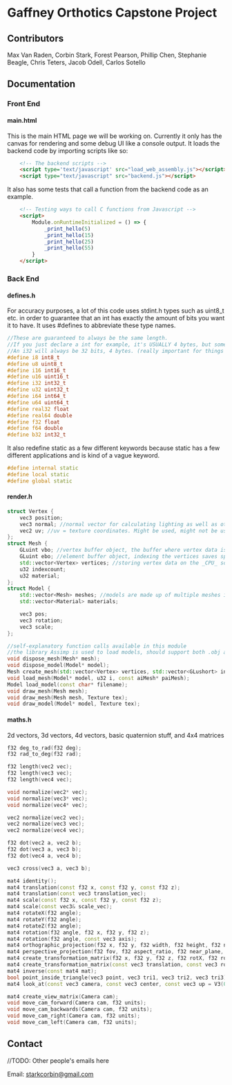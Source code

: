 # Gaffney Orthotics Capstone Project

## Contributors

Max Van Raden,
Corbin Stark,
Forest Pearson,
Phillip Chen,
Stephanie Beagle,
Chris Teters,
Jacob Odell,
Carlos Sotello

## Documentation

### Front End

#### main.html

This is the main HTML page we will be working on. Currently it only has the canvas for rendering and some debug UI like a console output.
It loads the backend code by importing scripts like so:

```html
	<!-- The backend scripts -->
    <script type='text/javascript' src="load_web_assembly.js"></script>
    <script type="text/javascript" src="backend.js"></script>
```

It also has some tests that call a function from the backend code as an example.

```html
	<!-- Testing ways to call C functions from Javascript -->
	<script>
		Module.onRuntimeInitialized = () => {
			_print_hello(5)
			_print_hello(15)
			_print_hello(25)
			_print_hello(55)
		}
	</script>
```

### Back End

#### defines.h

For accuracy purposes, a lot of this code uses stdint.h types such as uint8_t etc. in order to guarantee that an int has exactly the amount of bits you want it to have.
It uses #defines to abbreviate these type names.

```cpp
//These are guaranteed to always be the same length.
//If you just declare a int for example, it's USUALLY 4 bytes, but sometimes with different systems it could be 8 by default.
//An i32 will always be 32 bits, 4 bytes. (really important for things like unions, bitwise operations, etc.)
#define i8 int8_t
#define u8 uint8_t
#define i16 int16_t
#define u16 uint16_t
#define i32 int32_t
#define u32 uint32_t
#define i64 int64_t
#define u64 uint64_t
#define real32 float
#define real64 double
#define f32 float
#define f64 double
#define b32 int32_t
```

It also redefine static as a few different keywords because static has a few different applications and is kind of a vague keyword.

```cpp
#define internal static
#define local static
#define global static
```

#### render.h

```cpp
struct Vertex {
    vec3 position;
    vec3 normal; //normal vector for calculating lighting as well as other mathematical operations down the line most likely.
    vec2 uv; //uv = texture coordinates. Might be used, might not be used.
};
struct Mesh {
    GLuint vbo; //vertex buffer object, the buffer where vertex data is stored _on the GPU_
    GLuint ebo; //element buffer object, indexing the vertices saves space
    std::vector<Vertex> vertices; //storing vertex data on the _CPU_ so that it can be manipulated. Have to upload this data to the GPU again for changes to actually be rendered though.
    u32 indexcount;
    u32 material;
};
struct Model {
    std::vector<Mesh> meshes; //models are made up of multiple meshes in plenty of cases, where each one has a different material
    std::vector<Material> materials;

    vec3 pos;
    vec3 rotation;
    vec3 scale;
};

//self-explanatory function calls available in this module
//the library Assimp is used to load models, should support both .obj and .stl but I have to get it working first to test
void dispose_mesh(Mesh* mesh);
void dispose_model(Model* model);
Mesh create_mesh(std::vector<Vertex> vertices, std::vector<GLushort> indices);
void load_mesh(Model* model, u32 i, const aiMesh* paiMesh);
Model load_model(const char* filename);
void draw_mesh(Mesh mesh);
void draw_mesh(Mesh mesh, Texture tex);
void draw_model(Model* model, Texture tex);
```
#### maths.h

2d vectors, 3d vectors, 4d vectors, basic quaternion stuff, and 4x4 matrices

```cpp
f32 deg_to_rad(f32 deg);
f32 rad_to_deg(f32 rad);

f32 length(vec2 vec);
f32 length(vec3 vec);
f32 length(vec4 vec);

void normalize(vec2* vec);
void normalize(vec3* vec);
void normalize(vec4* vec);

vec2 normalize(vec2 vec);
vec2 normalize(vec3 vec);
vec2 normalize(vec4 vec);

f32 dot(vec2 a, vec2 b);
f32 dot(vec3 a, vec3 b);
f32 dot(vec4 a, vec4 b);

vec3 cross(vec3 a, vec3 b);

mat4 identity();
mat4 translation(const f32 x, const f32 y, const f32 z);
mat4 translation(const vec3 translation_vec);
mat4 scale(const f32 x, const f32 y, const f32 z);
mat4 scale(const vec3& scale_vec);
mat4 rotateX(f32 angle);
mat4 rotateY(f32 angle);
mat4 rotateZ(f32 angle);
mat4 rotation(f32 angle, f32 x, f32 y, f32 z);
mat4 rotation(f32 angle, const vec3 axis);
mat4 orthographic_projection(f32 x, f32 y, f32 width, f32 height, f32 near_plane, f32 far_plane);
mat4 perspective_projection(f32 fov, f32 aspect_ratio, f32 near_plane, f32 far_plane);
mat4 create_transformation_matrix(f32 x, f32 y, f32 z, f32 rotX, f32 rotY, f32 rotZ, f32 scaleX, f32 scaleY, f32 scaleZ);
mat4 create_transformation_matrix(const vec3 translation, const vec3 rotation, const vec3 scale_vec);
mat4 inverse(const mat4 mat);
bool point_inside_triangle(vec3 point, vec3 tri1, vec3 tri2, vec3 tri3);
mat4 look_at(const vec3 camera, const vec3 center, const vec3 up = V3(0, 1, 0));

mat4 create_view_matrix(Camera cam);
void move_cam_forward(Camera cam, f32 units);
void move_cam_backwards(Camera cam, f32 units);
void move_cam_right(Camera cam, f32 units);
void move_cam_left(Camera cam, f32 units);
```

## Contact

//TODO: Other people's emails here

Email: starkcorbin@gmail.com
